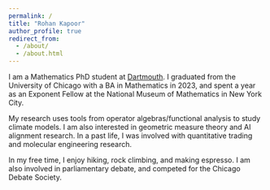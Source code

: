 ```yaml
---
permalink: /
title: "Rohan Kapoor"
author_profile: true
redirect_from: 
  - /about/
  - /about.html
---
```

I am a Mathematics PhD student at <a href="https://math.dartmouth.edu/">Dartmouth</a>. I graduated from the University of Chicago with a BA in Mathematics in 2023, and spent a year as an Exponent Fellow at the National Museum of Mathematics in New York City. 

My research uses tools from operator algebras/functional analysis to study climate models. I am also interested in geometric measure theory and AI alignment research. In a past life, I was involved with quantitative trading and molecular engineering research.

In my free time, I enjoy hiking, rock climbing, and making espresso. I am also involved in parliamentary debate, and competed for the Chicago Debate Society. 

